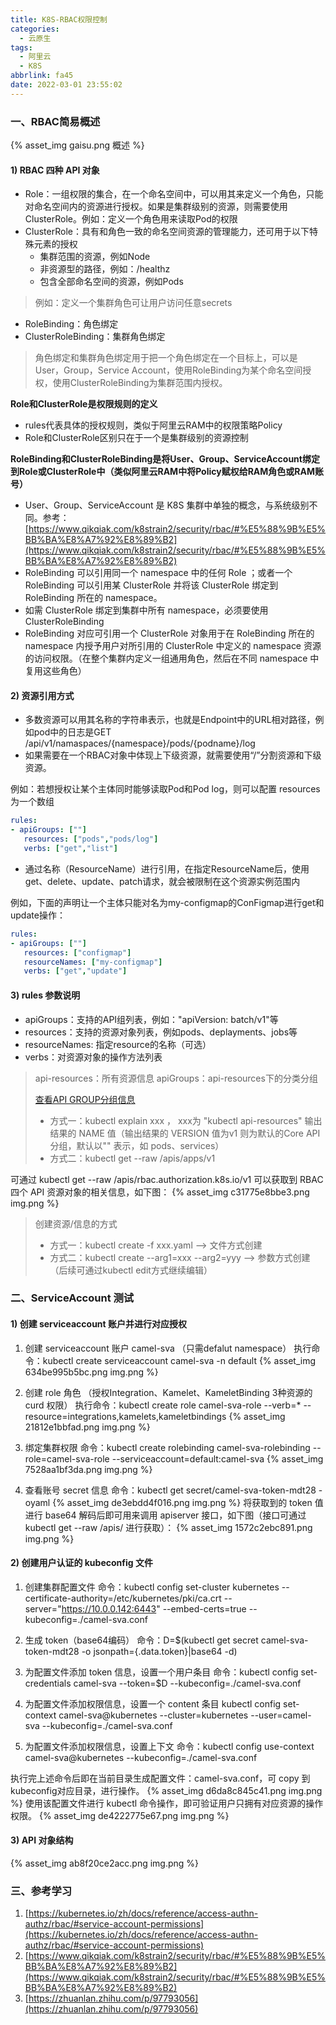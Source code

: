```yaml
---
title: K8S-RBAC权限控制
categories:
  - 云原生
tags:
  - 阿里云
  - K8S
abbrlink: fa45
date: 2022-03-01 23:55:02
---
```

### 一、RBAC简易概述
{% asset_img gaisu.png 概述 %}
#### 1) RBAC 四种 API 对象

- Role：一组权限的集合，在一个命名空间中，可以用其来定义一个角色，只能对命名空间内的资源进行授权。如果是集群级别的资源，则需要使用ClusterRole。例如：定义一个角色用来读取Pod的权限
- ClusterRole：具有和角色一致的命名空间资源的管理能力，还可用于以下特殊元素的授权
   - 集群范围的资源，例如Node
   - 非资源型的路径，例如：/healthz
   - 包含全部命名空间的资源，例如Pods
> 例如：定义一个集群角色可让用户访问任意secrets
- RoleBinding：角色绑定
- ClusterRoleBinding：集群角色绑定
> 角色绑定和集群角色绑定用于把一个角色绑定在一个目标上，可以是User，Group，Service Account，使用RoleBinding为某个命名空间授权，使用ClusterRoleBinding为集群范围内授权。


**Role和ClusterRole是权限规则的定义**
- rules代表具体的授权规则，类似于阿里云RAM中的权限策略Policy
- Role和ClusterRole区别只在于一个是集群级别的资源控制

<!--more-->

**RoleBinding和ClusterRoleBinding是将User、Group、ServiceAccount绑定到Role或ClusterRole中（类似阿里云RAM中将Policy赋权给RAM角色或RAM账号）**
- User、Group、ServiceAccount 是 K8S 集群中单独的概念，与系统级别不同。参考：[https://www.qikqiak.com/k8strain2/security/rbac/#%E5%88%9B%E5%BB%BA%E8%A7%92%E8%89%B2](https://www.qikqiak.com/k8strain2/security/rbac/#%E5%88%9B%E5%BB%BA%E8%A7%92%E8%89%B2)
- RoleBinding 可以引用同一个 namespace 中的任何 Role ；或者一个 RoleBinding 可以引用某 ClusterRole 并将该 ClusterRole 绑定到 RoleBinding 所在的 namespace。
- 如需 ClusterRole 绑定到集群中所有 namespace，必须要使用 ClusterRoleBinding
- RoleBinding 对应可引用一个 ClusterRole 对象用于在 RoleBinding 所在的 namespace 内授予用户对所引用的 ClusterRole 中定义的 namespace 资源的访问权限。（在整个集群内定义一组通用角色，然后在不同 namespace 中复用这些角色）

#### 2) 资源引用方式

- 多数资源可以用其名称的字符串表示，也就是Endpoint中的URL相对路径，例如pod中的日志是GET /api/v1/namaspaces/{namespace}/pods/{podname}/log
- 如果需要在一个RBAC对象中体现上下级资源，就需要使用“/”分割资源和下级资源。

例如：若想授权让某个主体同时能够读取Pod和Pod log，则可以配置 resources为一个数组
```yaml
rules:
- apiGroups: [""]
   resources: ["pods","pods/log"]
   verbs: ["get","list"]
```

- 通过名称（ResourceName）进行引用，在指定ResourceName后，使用get、delete、update、patch请求，就会被限制在这个资源实例范围内

例如，下面的声明让一个主体只能对名为my-configmap的ConFigmap进行get和update操作：
```yaml
rules:
- apiGroups: [""]
   resources: ["configmap"]
   resourceNames: ["my-configmap"]
   verbs: ["get","update"]
```


#### 3) rules 参数说明
+ apiGroups：支持的API组列表，例如："apiVersion: batch/v1"等
+ resources：支持的资源对象列表，例如pods、deplayments、jobs等
+ resourceNames: 指定resource的名称（可选）
+ verbs：对资源对象的操作方法列表
> api-resources：所有资源信息
> apiGroups：api-resources下的分类分组
>
> [查看API GROUP分组信息](https://kubernetes.io/docs/reference/generated/kubernetes-api/v1.23/#-strong-api-groups-strong-)
> - 方式一：kubectl explain xxx ， xxx为 "kubectl api-resources" 输出结果的 NAME 值（输出结果的 VERSION 值为v1 则为默认的Core API 分组，默认以"" 表示，如 pods、services）
> - 方式二：kubectl get --raw /apis/apps/v1
> 

可通过 kubectl get --raw /apis/rbac.authorization.k8s.io/v1 可以获取到 RBAC 四个 API 资源对象的相关信息，如下图：
{% asset_img c31775e8bbe3.png img.png %}

> 创建资源/信息的方式
> - 方式一：kubectl create -f xxx.yaml       -->   文件方式创建
> - 方式二：kubectl create --arg1=xxx --arg2=yyy     -->  参数方式创建（后续可通过kubectl edit方式继续编辑）


### 二、ServiceAccount 测试
#### 1) 创建 serviceaccount 账户并进行对应授权
1. 创建 serviceaccount 账户 camel-sva （只需defalut namespace）
执行命令：kubectl create serviceaccount camel-sva -n default
{% asset_img 634be995b5bc.png img.png %}

2. 创建 role 角色 （授权Integration、Kamelet、KameletBinding 3种资源的 curd 权限）
执行命令：kubectl create role camel-sva-role --verb=\* --resource=integrations,kamelets,kameletbindings 
{% asset_img 21812e1bbfad.png img.png %}

3. 绑定集群权限
命令：kubectl create rolebinding camel-sva-rolebinding --role=camel-sva-role --serviceaccount=default:camel-sva
{% asset_img 7528aa1bf3da.png img.png %}

4. 查看账号 secret 信息
命令：kubectl get secret/camel-sva-token-mdt28 -oyaml
{% asset_img de3ebdd4f016.png img.png %}
将获取到的 token 值进行 base64 解码后即可用来调用 apiserver 接口，如下图（接口可通过 kubectl get --raw /apis/ 进行获取）：
{% asset_img 1572c2ebc891.png img.png %}

#### 2) 创建用户认证的 kubeconfig 文件
1. 创建集群配置文件
命令：kubectl config set-cluster kubernetes --certificate-authority=/etc/kubernetes/pki/ca.crt --server="https://10.0.0.142:6443" --embed-certs=true --kubeconfig=./camel-sva.conf

2. 生成 token（base64编码）
命令：D=$(kubectl get secret camel-sva-token-mdt28 -o jsonpath={.data.token}|base64 -d)

3. 为配置文件添加 token 信息，设置一个用户条目
命令：kubectl config set-credentials camel-sva --token=$D --kubeconfig=./camel-sva.conf

4. 为配置文件添加权限信息，设置一个 content 条目
kubectl config set-context camel-sva@kubernetes --cluster=kubernetes --user=camel-sva --kubeconfig=./camel-sva.conf

5. 为配置文件添加权限信息，设置上下文
命令：kubectl config use-context camel-sva@kubernetes --kubeconfig=./camel-sva.conf

执行完上述命令后即在当前目录生成配置文件：camel-sva.conf，可 copy 到 kubeconfig对应目录，进行操作。
{% asset_img d6da8c845c41.png img.png %}
使用该配置文件进行 kubectl 命令操作，即可验证用户只拥有对应资源的操作权限。
{% asset_img de4222775e67.png img.png %}

#### 3) API 对象结构
{% asset_img ab8f20ce2acc.png img.png %}


### 三、参考学习
1. [https://kubernetes.io/zh/docs/reference/access-authn-authz/rbac/#service-account-permissions](https://kubernetes.io/zh/docs/reference/access-authn-authz/rbac/#service-account-permissions)
2. [https://www.qikqiak.com/k8strain2/security/rbac/#%E5%88%9B%E5%BB%BA%E8%A7%92%E8%89%B2](https://www.qikqiak.com/k8strain2/security/rbac/#%E5%88%9B%E5%BB%BA%E8%A7%92%E8%89%B2)
3. [https://zhuanlan.zhihu.com/p/97793056](https://zhuanlan.zhihu.com/p/97793056)
